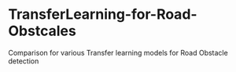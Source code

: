 # TransferLearning-for-Road-Obstcales
Comparison for various Transfer learning models for Road Obstacle detection
